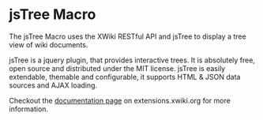 jsTree Macro
============
The jsTree Macro uses the XWiki RESTful API and jsTree to display a tree view of wiki documents. 

jsTree is a jquery plugin, that provides interactive trees. It is absolutely free, open source and distributed under the MIT license.
jsTree is easily extendable, themable and configurable, it supports HTML & JSON data sources and AJAX loading.

Checkout the [documentation page](http://extensions.xwiki.org/xwiki/bin/view/Extension/jsTree+Macro) on extensions.xwiki.org for more information.

